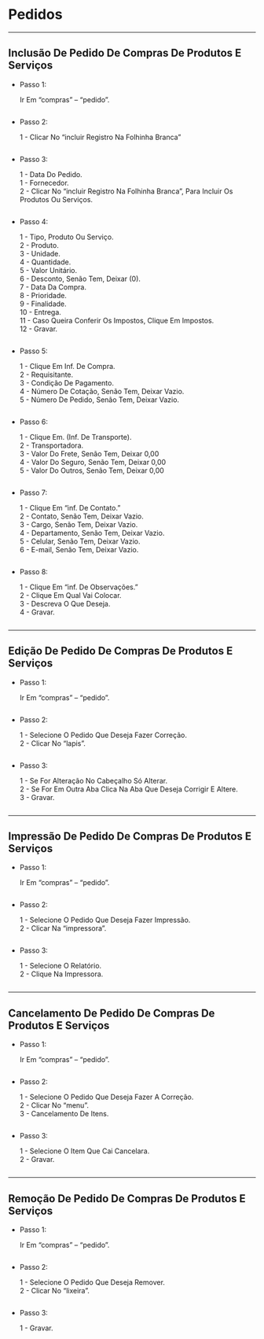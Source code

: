 # Pedidos

***

## Inclusão De Pedido De Compras De Produtos E Serviços

*   Passo 1:

    Ir Em “compras” – “pedido”.

<figure><img src="../../.gitbook/assets/image (29) (1) (1) (1) (1) (1) (1).png" alt=""><figcaption></figcaption></figure>

*   Passo 2:

    1 - Clicar No “incluir Registro Na Folhinha Branca”

<figure><img src="../../.gitbook/assets/image (1) (1) (1) (1) (1) (1) (1) (1) (1) (1) (1) (1) (1) (1) (1) (1) (1) (1) (1) (1) (1) (1) (1) (1).png" alt=""><figcaption></figcaption></figure>

*   Passo 3:

    1 - Data Do Pedido.\
    1 - Fornecedor.\
    2 - Clicar No “incluir Registro Na Folhinha Branca”, Para Incluir Os Produtos Ou Serviços.

<figure><img src="../../.gitbook/assets/image (2) (1) (1) (1) (1) (1) (1) (1) (1) (1) (1) (1) (1) (1) (1) (1) (1) (1) (1) (1) (1) (1) (1) (1).png" alt=""><figcaption></figcaption></figure>

*   Passo 4:

    1 - Tipo, Produto Ou Serviço.\
    2 - Produto.\
    3 - Unidade.\
    4 - Quantidade.\
    5 - Valor Unitário.\
    6 - Desconto, Senão Tem, Deixar (0).\
    7 - Data Da Compra.\
    8 - Prioridade.\
    9 - Finalidade.\
    10 - Entrega.\
    11 - Caso Queira Conferir Os Impostos, Clique Em Impostos.\
    12 - Gravar.

<figure><img src="../../.gitbook/assets/image (3) (1) (1) (1) (1) (1) (1) (1) (1) (1) (1) (1) (1) (1) (1) (1) (1) (1) (1) (1) (1) (1) (1) (1).png" alt=""><figcaption></figcaption></figure>

*   Passo 5:

    1 - Clique Em Inf. De Compra.\
    2 - Requisitante.\
    3 - Condição De Pagamento.\
    4 - Número De Cotação, Senão Tem, Deixar Vazio.\
    5 - Número De Pedido, Senão Tem, Deixar Vazio.

<figure><img src="../../.gitbook/assets/image (4) (1) (1) (1) (1) (1) (1) (1) (1) (1) (1) (1) (1) (1) (1) (1) (1) (1) (1) (1) (1) (1) (1).png" alt=""><figcaption></figcaption></figure>

*   Passo 6:

    1 - Clique Em. (Inf. De Transporte).\
    2 - Transportadora.\
    3 - Valor Do Frete, Senão Tem, Deixar 0,00\
    4 - Valor Do Seguro, Senão Tem, Deixar 0,00\
    5 - Valor Do Outros, Senão Tem, Deixar 0,00

<figure><img src="../../.gitbook/assets/image (5) (1) (1) (1) (1) (1) (1) (1) (1) (1) (1) (1) (1) (1) (1) (1) (1) (1) (1) (1) (1) (1) (1).png" alt=""><figcaption></figcaption></figure>

*   Passo 7:

    1 - Clique Em “inf. De Contato.”\
    2 - Contato, Senão Tem, Deixar Vazio.\
    3 - Cargo, Senão Tem, Deixar Vazio.\
    4 - Departamento, Senão Tem, Deixar Vazio.\
    5 - Celular, Senão Tem, Deixar Vazio.\
    6 - E-mail, Senão Tem, Deixar Vazio.

<figure><img src="../../.gitbook/assets/image (6) (1) (1) (1) (1) (1) (1) (1) (1) (1) (1) (1) (1) (1) (1) (1) (1) (1) (1) (1) (1) (1).png" alt=""><figcaption></figcaption></figure>

*   Passo 8:

    1 - Clique Em “inf. De Observações.”\
    2 - Clique Em Qual Vai Colocar.\
    3 - Descreva O Que Deseja.\
    4 - Gravar.

<figure><img src="../../.gitbook/assets/image (7) (1) (1) (1) (1) (1) (1) (1) (1) (1) (1) (1) (1) (1) (1) (1) (1) (1) (1) (1) (1) (1).png" alt=""><figcaption></figcaption></figure>

***

## Edição De Pedido De Compras De Produtos E Serviços

*   Passo 1:

    Ir Em “compras” – “pedido”.

<figure><img src="../../.gitbook/assets/image (8) (1) (1) (1) (1) (1) (1) (1) (1) (1) (1) (1) (1) (1) (1) (1) (1) (1) (1) (1) (1) (1).png" alt=""><figcaption></figcaption></figure>

*   Passo 2:

    1 - Selecione O Pedido Que Deseja Fazer Correção.\
    2 - Clicar No “lapis”.

<figure><img src="../../.gitbook/assets/image (9) (1) (1) (1) (1) (1) (1) (1) (1) (1) (1) (1) (1) (1) (1) (1).png" alt=""><figcaption></figcaption></figure>

*   Passo 3:

    1 - Se For Alteração No Cabeçalho Só Alterar.\
    2 - Se For Em Outra Aba Clica Na Aba Que Deseja Corrigir E Altere.\
    3 - Gravar.

<figure><img src="../../.gitbook/assets/image (10) (1) (1) (1) (1) (1) (1) (1) (1) (1) (1) (1) (1).png" alt=""><figcaption></figcaption></figure>

***

## Impressão De Pedido De Compras De Produtos E Serviços

*   Passo 1:

    Ir Em “compras” – “pedido”.

<figure><img src="../../.gitbook/assets/image (12) (1) (1) (1) (1) (1) (1) (1) (1) (1) (1).png" alt=""><figcaption></figcaption></figure>

*   Passo 2:

    1 - Selecione O Pedido Que Deseja Fazer Impressão.\
    2 - Clicar Na “impressora”.

<figure><img src="../../.gitbook/assets/image (13) (1) (1) (1) (1) (1) (1) (1) (1) (1) (1).png" alt=""><figcaption></figcaption></figure>

*   Passo 3:

    1 - Selecione O Relatório.\
    2 - Clique Na Impressora.

<figure><img src="../../.gitbook/assets/image (14) (1) (1) (1) (1) (1) (1) (1) (1) (1) (1).png" alt=""><figcaption></figcaption></figure>

***

## Cancelamento De Pedido De Compras De Produtos E Serviços

*   Passo 1:

    Ir Em “compras” – “pedido”.

<figure><img src="../../.gitbook/assets/image (15) (1) (1) (1) (1) (1) (1) (1) (1) (1) (1).png" alt=""><figcaption></figcaption></figure>

*   Passo 2:

    1 - Selecione O Pedido Que Deseja Fazer A Correção.\
    2 - Clicar No “menu”.\
    3 - Cancelamento De Itens.

<figure><img src="../../.gitbook/assets/image (16) (1) (1) (1) (1) (1) (1) (1) (1) (1) (1).png" alt=""><figcaption></figcaption></figure>

*   Passo 3:

    1 - Selecione O Item Que Cai Cancelara.\
    2 - Gravar.

<figure><img src="../../.gitbook/assets/image (17) (1) (1) (1) (1) (1) (1) (1) (1) (1) (1).png" alt=""><figcaption></figcaption></figure>

***

## Remoção De Pedido De Compras De Produtos E Serviços

*   Passo 1:

    Ir Em “compras” – “pedido”.

<figure><img src="../../.gitbook/assets/image (18) (1) (1) (1) (1) (1) (1) (1) (1) (1).png" alt=""><figcaption></figcaption></figure>

*   Passo 2:

    1 - Selecione O Pedido Que Deseja Remover.\
    2 - Clicar No “lixeira”.

<figure><img src="../../.gitbook/assets/image (19) (1) (1) (1) (1) (1) (1) (1) (1) (1).png" alt=""><figcaption></figcaption></figure>

*   Passo 3:

    1 - Gravar.

<figure><img src="../../.gitbook/assets/image (234).png" alt=""><figcaption></figcaption></figure>
